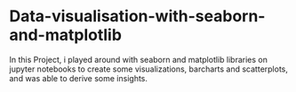 # Data-visualisation-with-seaborn-and-matplotlib
In this Project, i played around with seaborn and matplotlib libraries on jupyter notebooks  to create some visualizations, barcharts and scatterplots,
and was able to derive some insights.
